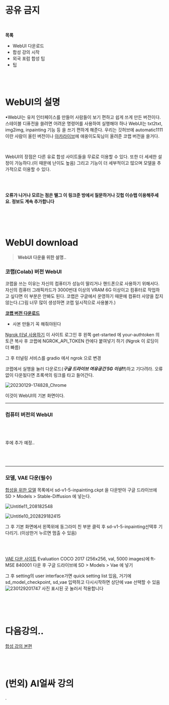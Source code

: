 # 공유 금지
<br/>

**목록**
* WebUI 다운로드
* 합성 강의 시작
* 외국 포럼 합성 팁
* 팁


<br/>
<br/>

# WebUI의 설명 

•WebUI는 유저 인터페이스를 만들어 사람들이 보기 편하고 쉽게
  쓰게 만든 버전이다. 스테이블 디퓨전을 쓸려면 어려운 명령어를
  사용하여 실행해야 하나 WebUI는 txt2txt, img2img, inpainting 기능 등
  을 쓰기 편하게 해준다. 우리는 깃허브에 automatic1111이란 
  사람이 올린 버전이나 [아카라이브](https://arca.live/b/aiart/60472214)에
  애옹이도둑님이 올려준 코랩 버전을 쓸거다.

<br/>

WebUI의 장점은 다른 유료 합성 사이트들을 무료로 이용할 수 있다.
또한 더 세세한 설정이 가능하다.(이 때문에 난이도 높음) 그리고
기능이 더 세부적이고 많으며 모델을 추가적으로 이용할 수 있다.

<br/>
<br/>

**오류가 나거나 모르는 점은 텔그 이 링크준 방에서 질문하거나 깃헙 이슈탭
이용해주세요. 정보도 계속 추가합니다**

<br/>
<br/>
<br/>

# WebUI download

> **WebUI 다운을 위한 설명..**

### 코랩(Colab) 버전 WebUI

코랩을 쓰는 이유는 자신의 컴퓨터가 성능이 딸리거나 핸드폰으로
사용하기 위해서다. 자신의 컴퓨터 그래픽카드가 3000번대 이상의
VRAM 6G 이상이고 컴퓨터로 작업하고 싶다면 이 부분은 안봐도 된다.
코랩은 구글에서 운영하기 때문에 컴퓨터 사양을 잡지 않는다.(그림 너무
많이 생성하면 코랩 일시적으로 사용불가.)

**[코랩 버전 다운로드](https://colab.research.google.com/drive/1nBaePtwcW_ds7OQdFebcxB91n_aORQY5)**

* 사본 만들기 꼭 해줘야된다

[Ngrok 터널 사용하기](https://dashboard.ngrok.com/get-started/your-authtoken)
이 사이트 로그인 후 왼쪽 get-started 에 your-authtoken 의 토큰 복사 후
코랩에 NGROK_API_TOKEN 칸에다 붙여넣기 하기 (Ngrok 이 로딩이 더 빠름)

그 후 터널링 서비스를 gradio 에서 ngrok 으로 변경

코랩에서 실행을 눌러 다운로드(***구글 드라이브 여유공간 5G 이상!!***)하고 기다려라.
오류 없이 다운됬다면 초록색의 링크를 타고 들어간다.

![20230129-174828_Chrome](https://user-images.githubusercontent.com/123804566/215316943-43432151-daa3-4e6b-bf9a-0865158e629f.jpg)


이것이 WebUI의 기본 화면이다. 
<br/>
***
### 컴퓨터 버전의 WebUI
<br/>
<br/>
<br/>
후에 추가 예정..
<br/>
<br/>
<br/>
<br/>

***

### 모델, VAE 다운(필수)

[합성을 위한 모델](https://huggingface.co/runwayml/stable-diffusion-inpainting/tree/main)
목록에서 sd-v1-5-inpainting.ckpt 을 다운받아
구글 드라이브에 SD > Models > Stable-Diffusion 에 넣는다.

![Untitle11_208182548](https://user-images.githubusercontent.com/123804566/215317239-c52db694-c459-4481-8e37-9b73a07502d4.png)

![Untitle10_202829182415](https://user-images.githubusercontent.com/123804566/215317287-c76089a7-b9c0-48ba-ab9b-0db01fd9585a.png)

그 후 기본 화면에서 왼쪽위에 동그라미 친 부분 클릭 후
sd-v1-5-inpainting선택후 기다리기.
(이상한거 누르면 멈출 수 있음)

<br/>
<br/>

[VAE 다운 사이트](https://huggingface.co/stabilityai/sd-vae-ft-mse)
Evaluation COCO 2017 (256x256, val, 5000 images)에
ft-MSE  840001 다운 후 구글 드라이브에 SD > Models > Vae 에 넣기

그 후 setting의 user interface가면 quick setting list 있음,
거기에 sd_model_checkpoint, sd_vae 입력하고 다시시작하면 상단에 vae 선택할 수 있음
![230129201747](https://user-images.githubusercontent.com/123804566/215322807-c9080826-3209-49a6-93ad-791de62035ac.png)
사진 표시된 곳 눌러서 적용합니다

<br/>
<br/>
<br/>

# 다음강의..
[합성 강의 본편](https://github.com/StableManual/synthesis-steps.1)

<br/>
<br/>

# (번외) AI얼싸 강의

.
